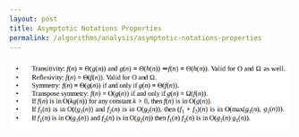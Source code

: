 ```yaml
---
layout: post
title: Asymptotic Notations Properties
permalink: /algorithms/analysis/asymptotic-notations-properties
---
```


![](https://github.com/arpit04tripathi/files-cdn/raw/cdn/dsa/algorithms/analysis/asymptotic-notations-properties.png)
